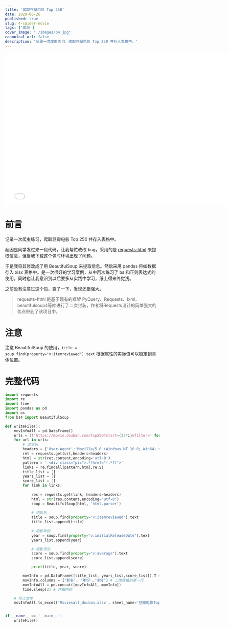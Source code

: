 ```yaml
---
title: '爬取豆瓣电影 Top 250'
date: 2020-06-26
published: true
slug: 4-spider-movie
tags: ['爬虫']
cover_image: "./images/p4.jpg"
canonical_url: false
description: '记录一次爬虫练习，爬取豆瓣电影 Top 250 并存入表格中。'
---
```


<iframe frameborder="no" border="0" marginwidth="0" marginheight="0" height="500" width="750"  src="//music.163.com/outchain/player?type=2&id=29999850&auto=1&height=66"></iframe>

# 前言

记录一次爬虫练习，爬取豆瓣电影 Top 250 并存入表格中。

起因是同学发过来一段代码，让我帮忙改改 bug，采用的是 [requests-html](https://github.com/psf/requests-html) 来提取信息，但当我下载这个包时环境出现了问题。

于是我将其修改成了用 BeautifulSoup 来提取信息。然后采用 pandas 将如数据存入 xlsx 表格中。是一次很好的学习案例，从中再次练习了 bs 和正则表达式的使用。同时也让我意识到以后要多从实践中学习，纸上得来终觉浅。

之前没有注意过这个包，查了一下，发现还挺强大。

>  requests-html 是基于现有的框架 PyQuery、Requests、lxml、beautifulsoup4等库进行了二次封装，作者将Requests设计的简单强大的优点带到了该项目中。

# 注意

注意 BeautifulSoup 的使用，`title = soup.find(property="v:itemreviewed").text` 根据属性的实际值可以锁定到具体位置。
 
# 完整代码

```python
import requests
import re
import time
import pandas as pd
import os
from bs4 import BeautifulSoup

def writeFile():
    movInfoAll = pd.DataFrame()
    urls = [f'https://movie.douban.com/top250?start={25*i}&filter=' for i in range(0,1)]
    for url in urls:
        # 请求头
        headers = {'User-Agent':'Mozilla/5.0 (Windows NT 10.0; Win64; x64) AppleWebKit/537.36 (KHTML, like Gecko) Chrome/80.0.3987.132 Safari/537.36'}
        ret = requests.get(url,headers=headers)
        html = str(ret.content,encoding='utf-8')
        pattern = ' <div class="pic">.*?href="(.*?)">'
        links = re.findall(pattern,html,re.S)
        title_list = []
        years_list = []
        score_list = []
        for link in links:
            
            res = requests.get(link, headers=headers)
            html = str(res.content,encoding='utf-8')
            soup = BeautifulSoup(html, 'html.parser')
            
            # 电影名
            title = soup.find(property="v:itemreviewed").text
            title_list.append(title)
            
            # 电影年份
            year = soup.find(property="v:initialReleaseDate").text
            years_list.append(year)

            # 电影评分
            score = soup.find(property="v:average").text
            score_list.append(score)

            print(title, year, score)

        movInfo = pd.DataFrame([title_list, years_list,score_list]).T # 将数据存入二维表格中
        movInfo.columns = ['影名', '年份','评分'] # 二维表格的第一行
        movInfoAll = pd.concat([movInfoAll, movInfo])
        time.sleep(2) # 休眠两秒

    # 写入文件
    movInfoAll.to_excel('Moviesall_douban.xlsx', sheet_name='豆瓣电影Top250')


if __name__ == '__main__':
    writeFile()
```